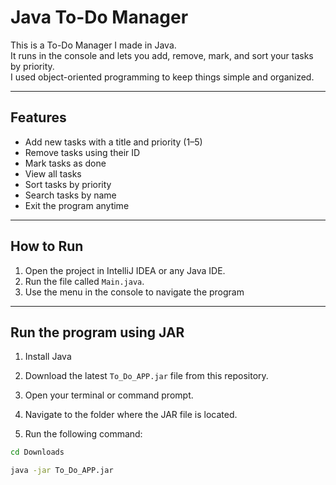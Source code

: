 # Java To-Do Manager

This is a To-Do Manager I made in Java.  
It runs in the console and lets you add, remove, mark, and sort your tasks by priority.  
I used object-oriented programming to keep things simple and organized.

---

## Features
- Add new tasks with a title and priority (1–5)
- Remove tasks using their ID
- Mark tasks as done
- View all tasks
- Sort tasks by priority
- Search tasks by name
- Exit the program anytime

---

## How to Run
1. Open the project in IntelliJ IDEA or any Java IDE.  
2. Run the file called `Main.java`.  
3. Use the menu in the console to navigate the program

--- 

## Run the program using JAR
1. Install Java 

2. Download the latest `To_Do_APP.jar` file from this repository.

3. Open your terminal or command prompt.

4. Navigate to the folder where the JAR file is located.

5. Run the following command:
 ```bash
cd Downloads
 ```

 ```bash
java -jar To_Do_APP.jar
 ```

    




